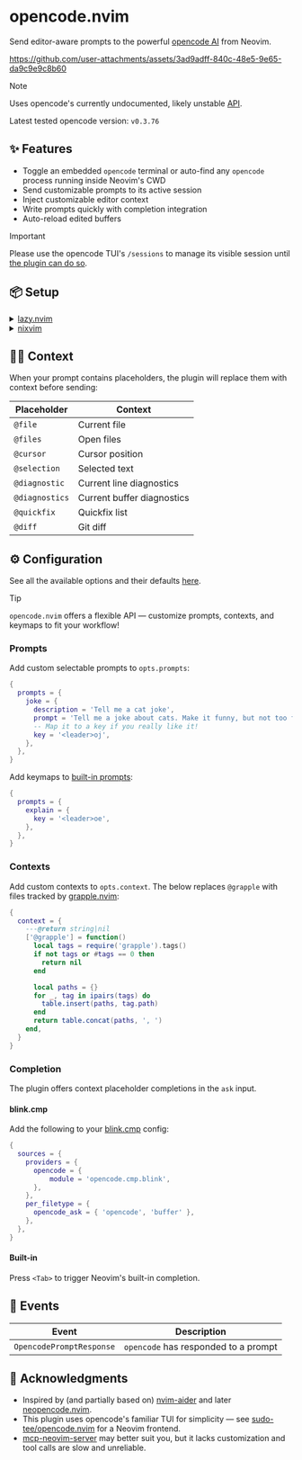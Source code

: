 # opencode.nvim

Send editor-aware prompts to the powerful [opencode AI](https://github.com/sst/opencode) from Neovim.

https://github.com/user-attachments/assets/3ad9adff-840c-48e5-9e65-da9c9e9c8b60

> [!NOTE]
> Uses opencode's currently undocumented, likely unstable [API](https://github.com/sst/opencode/blob/dev/packages/opencode/src/server/server.ts).
> 
> Latest tested opencode version: `v0.3.76`

## ✨ Features

- Toggle an embedded `opencode` terminal or auto-find any `opencode` process running inside Neovim's CWD
- Send customizable prompts to its active session
- Inject customizable editor context
- Write prompts quickly with completion integration
- Auto-reload edited buffers

> [!Important]
> Please use the opencode TUI's `/sessions` to manage its visible session until [the plugin can do so](https://github.com/sst/opencode/issues/1255).

## 📦 Setup

<details>
<summary><a href="https://github.com/folke/lazy.nvim">lazy.nvim</a></summary>

```lua
{
  'NickvanDyke/opencode.nvim',
  dependencies = { 'folke/snacks.nvim', },
  ---@type opencode.Config
  opts = {
    -- Set these according to https://models.dev/
    provider_id = ...,
    model_id = ...,
  },
  -- stylua: ignore
  keys = {
    { '<leader>ot', function() require('opencode').toggle() end, desc = 'Toggle embedded opencode', },
    { '<leader>oa', function() require('opencode').ask() end, desc = 'Ask opencode', mode = 'n', },
    { '<leader>oa', function() require('opencode').ask('@selection: ') end, desc = 'Ask opencode about selection', mode = 'v', },
    { '<leader>op', function() require('opencode').select_prompt() end, desc = 'Select opencode prompt', mode = { 'n', 'v', }, },
    { '<leader>on', function() require('opencode').create_session() end, desc = 'New session', },
  },
}
```
</details>

<details>
<summary><a href="https://github.com/nix-community/nixvim">nixvim</a></summary>

```nix
programs.nixvim = {
  extraPlugins = [
    pkgs.vimPlugins.opencode-nvim
  ];
  keymaps = [
    { key = "<leader>ot"; action = "<cmd>lua require('opencode').toggle()<CR>"; } 
    { key = "<leader>oa"; action = "<cmd>lua require('opencode').ask()<CR>"; mode = "n"; } 
    { key = "<leader>oa"; action = "<cmd>lua require('opencode').ask('@selection: ')<CR>"; mode = "v"; } 
    { key = "<leader>on"; action = "<cmd>lua require('opencode').create_session()<CR>"; }
    { key = "<leader>oe"; action = "<cmd>lua require('opencode').select_prompt()<CR>"; mode = ["n", "v"]; }
  ];
};
```
</details>

## 🕵️‍♂️ Context

When your prompt contains placeholders, the plugin will replace them with context before sending:

| Placeholder | Context |
| - | - |
| `@file` | Current file |
| `@files` | Open files |
| `@cursor` | Cursor position |
| `@selection` | Selected text |
| `@diagnostic` | Current line diagnostics |
| `@diagnostics` | Current buffer diagnostics |
| `@quickfix` | Quickfix list |
| `@diff` | Git diff |

## ⚙️ Configuration

See all the available options and their defaults [here](./lua/opencode/config.lua#L12).

> [!TIP]
> `opencode.nvim` offers a flexible API — customize prompts, contexts, and keymaps to fit your workflow!

### Prompts

Add custom selectable prompts to `opts.prompts`:

```lua
{
  prompts = {
    joke = {
      description = 'Tell me a cat joke',
      prompt = 'Tell me a joke about cats. Make it funny, but not too funny.',
      -- Map it to a key if you really like it!
      key = '<leader>oj',
    },
  },
}
```

Add keymaps to [built-in prompts](./lua/opencode/config.lua#L17):

```lua
{
  prompts = {
    explain = {
      key = '<leader>oe',
    },
  },
}
```

### Contexts

Add custom contexts to `opts.context`. The below replaces `@grapple` with files tracked by [grapple.nvim](https://github.com/cbochs/grapple.nvim):

```lua
{
  context = {
    ---@return string|nil
    ['@grapple'] = function()
      local tags = require('grapple').tags()
      if not tags or #tags == 0 then
        return nil
      end

      local paths = {}
      for _, tag in ipairs(tags) do
        table.insert(paths, tag.path)
      end
      return table.concat(paths, ', ')
    end,
  }
}
```

### Completion

The plugin offers context placeholder completions in the `ask` input.

#### blink.cmp

Add the following to your [blink.cmp](https://github.com/Saghen/blink.cmp) config:

```lua
{
  sources = {
    providers = {
      opencode = {
          module = 'opencode.cmp.blink',
      },
    },
    per_filetype = {
      opencode_ask = { 'opencode', 'buffer' },
    },
  },
}
```

#### Built-in

Press `<Tab>` to trigger Neovim's built-in completion.

## 👀 Events

| Event | Description |
| - | - |
| `OpencodePromptResponse` | `opencode` has responded to a prompt |

## 🙏 Acknowledgments

- Inspired by (and partially based on) [nvim-aider](https://github.com/GeorgesAlkhouri/nvim-aider) and later [neopencode.nvim](https://github.com/loukotal/neopencode.nvim).
- This plugin uses opencode's familiar TUI for simplicity — see [sudo-tee/opencode.nvim](https://github.com/sudo-tee/opencode.nvim) for a Neovim frontend.
- [mcp-neovim-server](https://github.com/bigcodegen/mcp-neovim-server) may better suit you, but it lacks customization and tool calls are slow and unreliable.
